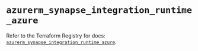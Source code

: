# `azurerm_synapse_integration_runtime_azure`

Refer to the Terraform Registry for docs: [`azurerm_synapse_integration_runtime_azure`](https://registry.terraform.io/providers/hashicorp/azurerm/4.25.0/docs/resources/synapse_integration_runtime_azure).
